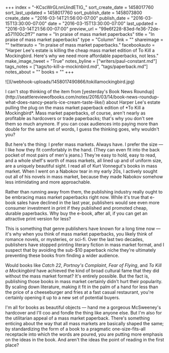 +++
index = "-KCscWrGLnnUindETIG_"
sort_create_date = 1458017760
sort_last_updated = 1458017760
sort_publish_date = 1458073800
create_date = "2016-03-14T21:56:00-07:00"
publish_date = "2016-03-15T13:30:00-07:00"
date = "2016-03-15T13:30:00-07:00"
last_updated = "2016-03-14T21:56:00-07:00"
preview_url = "99e6f228-83ed-fe36-72de-a571100c2ff7"
name = "In praise of mass market paperbacks"
title = "In praise of mass market paperbacks"
type = "Column"
link = ""
shareimage = ""
twitterauto = "In praise of mass market paperbacks."
facebookauto = "Harper Lee's estate is killing the cheap mass market edition of To Kill a Mockingbird. Here's why we need more affordable paperbacks, not less."
make_image_tweet = "True"
notes_byline = ["writers/paul-constant.md"]
tags_notes = ["tags/to-kill-a-mockinbird.md", "tags/paperback.md"]
notes_about = ""
books = ""
+++
<p class="image-left">![](/webhook-uploads/1458017490866/tokillamockingbird.jpg)</p>I can't stop thinking of the item from [yesterday's Book News Roundup](http://seattlereviewofbooks.com/notes/2016/03/14/book-news-roundup-what-does-nancy-pearls-ice-cream-taste-like/) about Harper Lee's estate pulling the plug on the mass market paperback edition of *To Kill a Mockingbird*. Mass market paperbacks, of course, aren't nearly as profitable as hardcovers or trade paperbacks; that's why you don't see them so much anymore. If you can coax audiences into paying more than double for the same set of words, I guess the thinking goes, why wouldn't you?

But here's the thing: I prefer mass markets. Always have. I prefer the size — I like how they fit comfortably in the hand. (They can even fit into the back pocket of most pairs of men's jeans.) They're easy to hold, easy to read, and a whole shelf's worth of mass markets, all lined up and of uniform size, are a uniquely beautiful sight. I read all of Kurt Vonnegut's books in mass market. When I went on a Nabokov tear in my early 20s, I actively sought out all of his novels in mass market, because they made Nabokov somehow less intimidating and more approachable.

Rather than running away from them, the publishing industry really ought to be embracing mass market paperbacks right now. While it's true that e-book sales have declined in the last year, publishers would see even more consumer investment in print if they published and promoted cheap, durable paperbacks. Why buy the e-book, after all, if you can get an attractive print version for less?

This is something that genre publishers have known for a long time now — it's why when you think of mass market paperbacks, you likely think of romance novels, or mysteries, or sci-fi. Over the last two decades, publishers have stopped printing literary fiction in mass market format, and I suspect that by avoiding the sub-$10 paperback niche they're ultimately preventing these books from finding a wider audience.

Would books like *Catch 22*, *Portnoy's Complaint*, *Fear of Flying*, and *To Kill a Mockingbird* have achieved the kind of broad cultural fame that they did without the mass market format? It's entirely possible. But the fact is, publishing those books in mass market certainly didn't hurt their popularity. By scaling down literature, making it fit in the palm of a hand for less than the price of a cheeseburger and fries at a fast casual restaurant, you're certainly opening it up to a new set of potential buyers.

I'm all for books as beautiful objects — hand me a gorgeous McSweeney's hardcover and I'll coo and fondle the thing like anyone else. But I'm also for the utilitarian appeal of a mass market paperback. There's something enticing about the way that all mass markets are basically shaped the same; by standardizing the form of a book to a pragmatic one-size-fits-all receptacle into which the words are poured, you are putting more emphasis on the ideas in the book. And aren't the ideas the point of reading in the first place?
